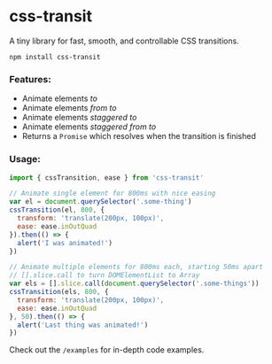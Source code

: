 # css-transit

A tiny library for fast, smooth, and controllable CSS transitions.

`npm install css-transit`

### Features:
- Animate elements _to_
- Animate elements _from to_
- Animate elements _staggered to_
- Animate elements _staggered from to_
- Returns a `Promise` which resolves when the transition is finished

### Usage:
```js
import { cssTransition, ease } from 'css-transit'

// Animate single element for 800ms with nice easing
var el = document.querySelector('.some-thing')
cssTransition(el, 800, {
  transform: 'translate(200px, 100px)',
  ease: ease.inOutQuad
}).then(() => {
  alert('I was animated!')
})

// Animate multiple elements for 800ms each, starting 50ms apart
// [].slice.call to turn DOMElementList to Array
var els = [].slice.call(document.querySelector('.some-things'))
cssTransition(els, 800, {
  transform: 'translate(200px, 100px)',
  ease: ease.inOutQuad
}, 50).then(() => {
  alert('Last thing was animated!')
})
```

Check out the `/examples` for in-depth code examples.
